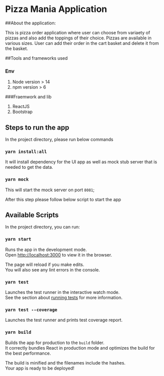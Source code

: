# Pizza Mania Application

##About the application:

This is pizza order application where user can choose from variaety of pizzas and also add the toppings of their choice. Pizzas are available in various sizes. User can add their order in the cart basket and delete it from the basket.

##Tools and frameworks used

### Env
1. Node version > 14
2. npm version > 6

###Fraemwork and lib
1. ReactJS
2. Bootstrap


## Steps to run the app

In the project directory, please run below commands

### `yarn install:all`

It will install dependency for the UI app as well as mock stub server that is needed to get the data.

### `yarn mock`

This will start the mock server on port `8081`;

After this step please follow below script to start the app

## Available Scripts

In the project directory, you can run:

### `yarn start`

Runs the app in the development mode.\
Open [http://localhost:3000](http://localhost:3000) to view it in the browser.

The page will reload if you make edits.\
You will also see any lint errors in the console.

### `yarn test`

Launches the test runner in the interactive watch mode.\
See the section about [running tests](https://facebook.github.io/create-react-app/docs/running-tests) for more information.

### `yarn test --coverage`

Launches the test runner and prints test coverage report.

### `yarn build`

Builds the app for production to the `build` folder.\
It correctly bundles React in production mode and optimizes the build for the best performance.

The build is minified and the filenames include the hashes.\
Your app is ready to be deployed!


